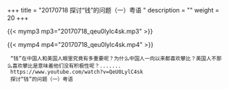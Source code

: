 +++
title = "20170718  探讨“钱”的问题（一）粤语 "
description = ""
weight = 20
+++

{{< mymp3 mp3="20170718_qeu0lylc4sk.mp3" >}}

{{< mymp4 mp4="20170718_qeu0lylc4sk.mp4" >}}

     “钱”在中国人和美国人眼里究竟有多重要呢？为什么中国人一向以来都喜欢攀比？美国人不那么喜欢攀比是意味着他们没有积极性呢？....... 
     https://www.youtube.com/watch?v=QeU0LylC4sk 
     探讨“钱”的问题（一）粤语 
